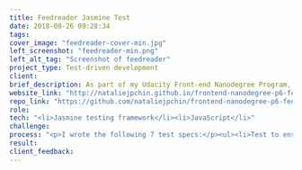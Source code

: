 ```yaml
---
title: Feedreader Jasmine Test
date: 2018-08-26 09:28:34
tags:
cover_image: "feedreader-cover-min.jpg"
left_screenshot: "feedreader-min.png"
left_alt_tag: "Screenshot of feedreader"
project_type: Test-driven development
client:
brief_description: As part of my Udacity Front-end Nanodegree Program, I was given a web-based application that reads RSS feeds from various sources. I am required to use Jasmine to write a number of unit tests to test the underlying logic of the application as well as the event handling and DOM manipulation.
website_link: "http://nataliejpchin.github.io/frontend-nanodegree-p6-feedreader-jasmine-test"
repo_link: "https://github.com/nataliejpchin/frontend-nanodegree-p6-feedreader-jasmine-test"
role:
tech: "<li>Jasmine testing framework</li><li>JavaScript</li>"
challenge:
process: "<p>I wrote the following 7 test specs:</p><ul><li>Test to ensure that the RSS source array variable is defined and not empty</li><li>Loop through each feed object and test to ensure that each feed object has a URL defined and is not empty</li><li>Loop through each feed and test to ensure that each feed object has a name defined and not empty</li><li>Ensure the menu element is hidden by default</li><li>Ensure that menu is visible when the menu icon is selected</li><li>Test for at least a single feed showing when the loadFeed function's AJAX call returns the feed data</li><li>Test to ensure the feed display changes content when a different feed source has been selected </li></ul>"
result:
client_feedback:
---
```

